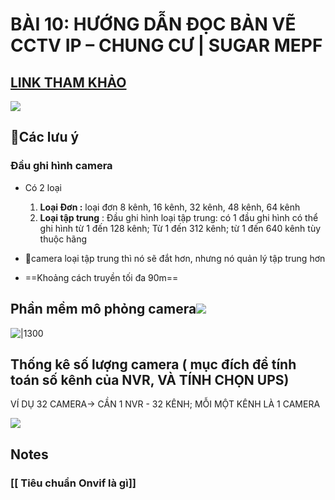 #  BÀI 10: HƯỚNG DẪN ĐỌC BẢN VẼ CCTV IP – CHUNG CƯ | SUGAR MEPF
## [LINK THAM KHẢO](https://www.youtube.com/watch?v=26l7qyZHr7o&list=PLJ0kV3BxDBJsjgicFwlGCQOcAA7fmIEuz&index=13)


![](https://res.cloudinary.com/dcqf82eor/image/upload/f_auto/v1749810752/dvvtxcmqs6dla0zjkhsc.png)


## 🌷Các lưu ý

### Đầu ghi hình camera 

- Có 2 loại 
	1. **Loại Đơn :** loại đơn 8 kênh, 16 kênh, 32 kênh, 48 kênh, 64 kênh
	2. **Loại tập trung** : Đầu ghi hình loại tập trung: có 1 đầu ghi hình có thể ghi hình từ 1 đến 128 kênh; Từ 1 đến 312 kênh; từ 1 đến 640 kênh tùy thuộc hãng


- 🚩camera loại tập trung thì nó sẽ đắt hơn, nhưng nó quản lý tập trung hơn


- ==Khoảng cách truyền tối đa 90m==

## Phần mềm  mô phỏng camera![](https://res.cloudinary.com/dcqf82eor/image/upload/f_auto/v1749811423/dbakqdokd2rnmhywyf6r.jpg)
![|1300](https://res.cloudinary.com/dcqf82eor/image/upload/f_auto/v1749811931/bscrkvcp74fk9hhnzvsy.png)
## Thống kê số lượng camera ( mục đích để tính toán số kênh của NVR, VÀ TÍNH CHỌN UPS)

VÍ DỤ 32 CAMERA-> CẦN 1 NVR - 32 KÊNH; MỖI MỘT KÊNH LÀ 1 CAMERA 



![](https://res.cloudinary.com/dcqf82eor/image/upload/f_auto/v1749812296/zdcv6pyqcxr6pozinj8b.png)




## Notes 

### [[ Tiêu chuẩn Onvif là gì]]

